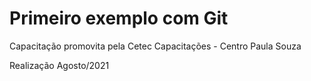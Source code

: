 # Primeiro exemplo com Git

Capacitação promovita pela Cetec Capacitações - Centro Paula Souza

Realização Agosto/2021